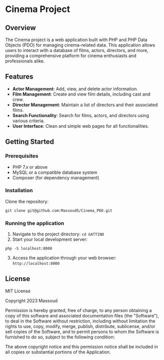 # Cinema Project

## Overview

The Cinema project is a web application built with PHP and PHP Data Objects (PDO) for managing cinema-related data. This application allows users to interact with a database of films, actors, directors, and more, providing a comprehensive platform for cinema enthusiasts and professionals alike.

## Features

- **Actor Management**: Add, view, and delete actor information.
- **Film Management**: Create and view film details, including cast and crew.
- **Director Management**: Maintain a list of directors and their associated films.
- **Search Functionality**: Search for films, actors, and directors using various criteria.
- **User Interface**: Clean and simple web pages for all functionalities.

## Getting Started

### Prerequisites

- PHP 7.x or above
- MySQL or a compatible database system
- Composer (for dependency management)

### Installation

Clone the repository:
```shell
git clone git@github.com:Massoud5/Cinema_PDO.git
```

### Running the application

1. Navigate to the project directory: `cd GATTINO`
2. Start your local development server:
``` shell
php -S localhost:8000
```
3. Access the application through your web browser: `http://localhost:8000`

## License

MIT License

Copyright 2023 Massoud

Permission is hereby granted, free of charge, to any person obtaining a copy of this software and associated documentation files (the "Software"), to deal in the Software without restriction, including without limitation the rights to use, copy, modify, merge, publish, distribute, sublicense, and/or sell copies of the Software, and to permit persons to whom the Software is furnished to do so, subject to the following condition:

The above copyright notice and this permission notice shall be included in all copies or substantial portions of the Application.